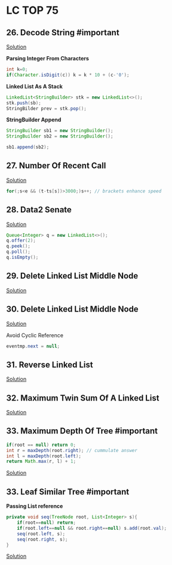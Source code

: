 # LC TOP 75

## 26. Decode String #important 

[Solution](/problem_solving/leetcode_top75/Solutions/26_decode_string.java)

**Parsing Integer From Characters**

```java
int k=0;
if(Character.isDigit(c)) k = k * 10 + (c-'0');
```

**Linked List As A Stack**

```java
LinkedList<StringBuilder> stk = new LinkedList<>();
stk.push(sb);
StringBilder prev = stk.pop();
```

**StringBuilder Append**

```java
StringBuilder sb1 = new StringBuilder();
StringBuilder sb2 = new StringBuilder();

sb1.append(sb2);
```

## 27.  Number Of Recent Call

[Solution](/problem_solving/leetcode_top75/Solutions/27_number_of_recent_calls.java)

```java
for(;s<e && (t-ts[s])>3000;)s++; // brackets enhance speed
```

## 28. Data2 Senate

[Solution](/problem_solving/leetcode_top75/Solutions/28_data2_senate.java)

```java
Queue<Integer> q = new LinkedList<>();
q.offer(2);
q.peek();
q.poll();
q.isEmpty();
```

## 29. Delete Linked List Middle Node

[Solution](/problem_solving/leetcode_top75/Solutions/29_linkedlist_middle_node.java)

## 30. Delete Linked List Middle Node

[Solution](/problem_solving/leetcode_top75/Solutions/30_odd_even_nodes.java)

Avoid Cyclic Reference 

```java
eventmp.next = null;
```

## 31.  Reverse Linked List

[Solution](/problem_solving/leetcode_top75/Solutions/31_reverse_linkedlist.java)

## 32. Maximum Twin Sum Of A Linked List

[Solution](/problem_solving/leetcode_top75/Solutions/32_max_twin_sum.java)

## 33. Maximum Depth Of Tree #important 

```java
if(root == null) return 0;
int r = maxDepth(root.right); // cummulate answer
int l = maxDepth(root.left);
return Math.max(r, l) + 1;
```

[Solution](/problem_solving/leetcode_top75/Solutions/33_max_depth_tree.java)

## 33. Leaf Similar Tree #important 

**Passing List reference**

```java
private void seq(TreeNode root, List<Integer> s){
	if(root==null) return;
	if(root.left==null && root.right==null) s.add(root.val);
	seq(root.left, s);
	seq(root.right, s);
}
```

[Solution](/problem_solving/leetcode_top75/Solutions/34_leef_similar_tree.java)
